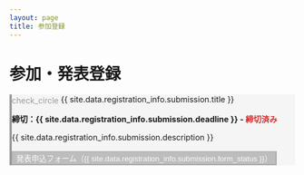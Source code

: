 ```yaml
---
layout: page
title: 参加登録
---
```


<h1 class="section-title">参加・発表登録</h1>

<div class="grid grid-2">
    <div class="card" style="background-color: #f5f5f5; border-left: 4px solid #999;">
        <div class="card-title">
            <span class="material-icons" style="color: #999; vertical-align: middle;">check_circle</span>
            {{ site.data.registration_info.submission.title }}
        </div>
        <div class="card-content">
            <p><strong>締切：{{ site.data.registration_info.submission.deadline }} - <span style="color: #d32f2f;">締切済み</span></strong></p>
            <p>{{ site.data.registration_info.submission.description }}</p>
            <div style="margin-top: 1rem;">
                <button disabled class="btn" style="background-color: #999; color: #fff; cursor: not-allowed; opacity: 0.6;">発表申込フォーム（{{ site.data.registration_info.submission.form_status }}）</button>
            </div>
        </div>
    </div>

</div>